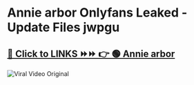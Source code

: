 
 # Annie arbor Onlyfans Leaked - Update Files jwpgu

## <h2><a href="https://clipsfans.com/Annie_arbor&ref=git">🔗 Click to LINKS ⏩⏩ 👉 🟢 Annie arbor </a></h2>

<a href="https://clipsfans.com/Annie_arbor&ref=git" rel="nofollow" data-target="animated-image.originalLink"><img src="https://i.ibb.co.com/xMMVF88/686577567.gif" alt="Viral Video Original" style="max-width: 100%; display: inline-block;" data-target="animated-image.originalImage"></a>

